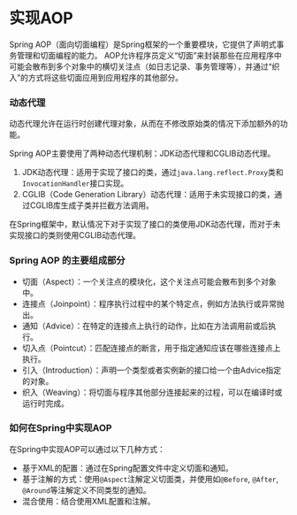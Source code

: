 # 实现AOP

Spring AOP（面向切面编程）是Spring框架的一个重要模块，它提供了声明式事务管理和切面编程的能力。
AOP允许程序员定义“切面”来封装那些在应用程序中可能会散布到多个对象中的横切关注点（如日志记录、事务管理等），并通过“织入”的方式将这些切面应用到应用程序的其他部分。

### 动态代理

动态代理允许在运行时创建代理对象，从而在不修改原始类的情况下添加额外的功能。

Spring AOP主要使用了两种动态代理机制：JDK动态代理和CGLIB动态代理。

1. JDK动态代理：适用于实现了接口的类，通过`java.lang.reflect.Proxy`类和`InvocationHandler`接口实现。
2. CGLIB（Code Generation Library）动态代理：适用于未实现接口的类，通过CGLIB库生成子类并拦截方法调用。

在Spring框架中，默认情况下对于实现了接口的类使用JDK动态代理，而对于未实现接口的类则使用CGLIB动态代理。

### Spring AOP 的主要组成部分

- 切面（Aspect）：一个关注点的模块化，这个关注点可能会散布到多个对象中。
- 连接点（Joinpoint）：程序执行过程中的某个特定点，例如方法执行或异常抛出。
- 通知（Advice）：在特定的连接点上执行的动作，比如在方法调用前或后执行。
- 切入点（Pointcut）：匹配连接点的断言，用于指定通知应该在哪些连接点上执行。
- 引入（Introduction）：声明一个类型或者实例新的接口给一个由Advice指定的对象。
- 织入（Weaving）：将切面与程序其他部分连接起来的过程，可以在编译时或运行时完成。

### 如何在Spring中实现AOP

在Spring中实现AOP可以通过以下几种方式：

- 基于XML的配置：通过在Spring配置文件中定义切面和通知。
- 基于注解的方式：使用`@Aspect`注解定义切面类，并使用如`@Before`, `@After`, `@Around`等注解定义不同类型的通知。
- 混合使用：结合使用XML配置和注解。
